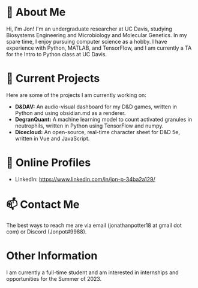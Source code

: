 # 👋 About Me
Hi, I'm Jon! I'm an undergraduate researcher at UC Davis, studying Biosystems Engineering and Microbiology and Molecular Genetics. In my spare time, I enjoy pursuing computer science as a hobby. I have experience with Python, MATLAB, and TensorFlow, and I am currently a TA for the Intro to Python class at UC Davis.

# 🌱 Current Projects
Here are some of the projects I am currently working on:

- **D&DAV:** An audio-visual dashboard for my D&D games, written in Python and using obsidian.md as a renderer.
- **DegranQuant:** A machine learning model to count activated granules in neutrophils, written in Python using TensorFlow and numpy.
- **Dicecloud:** An open-source, real-time character sheet for D&D 5e, written in Vue and JavaScript.

# 👀 Online Profiles
- LinkedIn: https://www.linkedin.com/in/jon-p-34ba2a129/

# 📫 Contact Me
The best ways to reach me are via email (jonathanpotter18 at gmail dot com) or Discord (Jonpot#9988).

# Other Information
I am currently a full-time student and am interested in internships and opportunities for the Summer of 2023.

<!---
Jonpot/Jonpot is a ✨ special ✨ repository because its `README.md` (this file) appears on your GitHub profile.
You can click the Preview link to take a look at your changes.
--->
